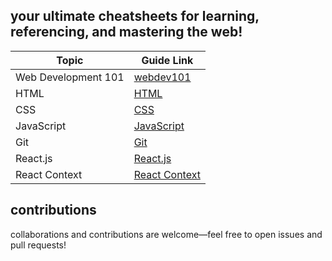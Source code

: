 ## your ultimate cheatsheets for learning, referencing, and mastering the web!

| Topic                | Guide Link                                          |
|----------------------|-----------------------------------------------------|
| Web Development 101                | [webdev101](web-dev-101.md)                         | 
| HTML                 | [HTML](cheatsheets/html.md)                         | 
| CSS                  | [CSS](cheatsheets/css.md)                           |
| JavaScript           | [JavaScript](cheatsheets/javascript.md)             |
| Git                  | [Git](cheatsheets/git.md)                           |
| React.js             | [React.js](cheatsheets/reactjs.md)                  |
| React Context        | [React Context](cheatsheets/react-context.md)       |


## contributions

collaborations and contributions are welcome—feel free to open issues and pull requests!
